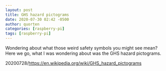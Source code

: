 ```yaml
---
layout: post
title: GHS hazard pictograms
date: 2020-07-30 02:42 -0500
author: quorten
categories: [raspberry-pi]
tags: [raspberry-pi]
---
```


Wondering about what those weird safety symbols you might see mean?
Here we go, what I was wondering about was the GHS hazard pictograms.

20200728/https://en.wikipedia.org/wiki/GHS_hazard_pictograms


